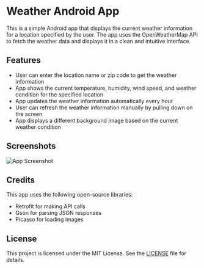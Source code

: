 
# Weather Android App

This is a simple Android app that displays the current weather information for a location specified by the user. The app uses the OpenWeatherMap API to fetch the weather data and displays it in a clean and intuitive interface.


## Features

- User can enter the location name or zip code to get the weather information
- App shows the current temperature, humidity, wind speed, and weather condition for the specified location
- App updates the weather information automatically every hour
- User can refresh the weather information manually by pulling down on the screen
- App displays a different background image based on the current weather condition
## Screenshots

![App Screenshot](https://res.cloudinary.com/djejz6zgw/image/upload/v1677756043/1677752077751_100_s9vkxz.png)


## Credits

This app uses the following open-source libraries:

- Retrofit for making API calls
- Gson for parsing JSON responses
- Picasso for loading images
## License

This project is licensed under the MIT License. See the [LICENSE](https://choosealicense.com/licenses/mit/) file for details.


